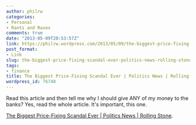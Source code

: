 ```yaml
---
author: philrw
categories:
- Personal
- Rants and Raves
comments: true
date: "2013-05-09T20:53:57Z"
link: https://philrw.wordpress.com/2013/05/09/the-biggest-price-fixing-scandal-ever-politics-news-rolling-stone/
post_format:
- Link
slug: the-biggest-price-fixing-scandal-ever-politics-news-rolling-stone
tags:
- finance
title: The Biggest Price-Fixing Scandal Ever | Politics News | Rolling Stone
wordpress_id: 76748
---
```


Read this article and then tell me why I should give ANY of my money to the banks? Yes, read the whole article. It's important, this one.

[The Biggest Price-Fixing Scandal Ever | Politics News | Rolling Stone](http://www.rollingstone.com/politics/news/everything-is-rigged-the-biggest-financial-scandal-yet-20130425).
